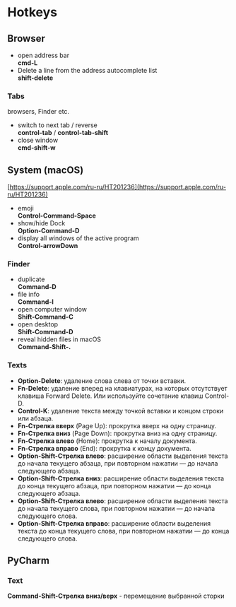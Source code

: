 # Hotkeys

## Browser

* open address bar\
  **cmd-L**
* Delete a line from the address autocomplete list\
  **shift-delete**

### Tabs

browsers, Finder etc.

* switch to next tab / reverse\
  **control-tab** / **control-tab-shift**
* close window\
  **cmd-shift-w**

## System (macOS)

[https://support.apple.com/ru-ru/HT201236](https://support.apple.com/ru-ru/HT201236)

* emoji \
  **Control-Command-Space**
* show/hide Dock\
  **Option-Command-D**
* display all windows of the active program\
  **Control-arrowDown**

### Finder

* duplicate\
  **Command-D**
* file info\
  **Command-I**
* open computer window\
  **Shift-Command-C**
* open desktop\
  **Shift-Command-D**
* reveal hidden files in macOS\
  **Command-Shift-.**

### Texts

* **Option-Delete**: удаление слова слева от точки вставки.
* **Fn-Delete**: удаление вперед на клавиатурах, на которых отсутствует клавиша Forward Delete. Или используйте сочетание клавиш Control-D.
* **Control-K**: удаление текста между точкой вставки и концом строки или абзаца.
* **Fn-Стрелка вверх** (Page Up): прокрутка вверх на одну страницу.
* **Fn-Стрелка вниз** (Page Down): прокрутка вниз на одну страницу.
* **Fn-Стрелка влево** (Home): прокрутка к началу документа.
* **Fn-Стрелка вправо** (End): прокрутка к концу документа.
* **Option-Shift-Стрелка влево**: расширение области выделения текста до начала текущего абзаца, при повторном нажатии — до начала следующего абзаца.
* **Option-Shift-Стрелка вниз**: расширение области выделения текста до конца текущего абзаца, при повторном нажатии — до конца следующего абзаца.
* **Option-Shift-Стрелка влево**: расширение области выделения текста до начала текущего слова, при повторном нажатии — до начала следующего слова.
* **Option-Shift-Стрелка вправо**: расширение области выделения текста до конца текущего слова, при повторном нажатии — до конца следующего слова.

## PyCharm

### Text

**Command-Shift-Стрелка вниз/верх** - перемещение выбранной сторки
